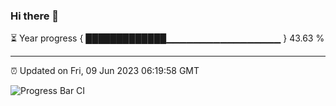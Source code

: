 ### Hi there 👋

⏳ Year progress { █████████████▁▁▁▁▁▁▁▁▁▁▁▁▁▁▁▁▁ } 43.63 %

---

⏰ Updated on Fri, 09 Jun 2023 06:19:58 GMT

![Progress Bar CI](https://github.com/liununu/liununu/workflows/Progress%20Bar%20CI/badge.svg)
